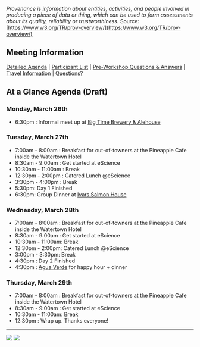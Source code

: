*Provenance is information about entities, activities, and people involved in producing a piece of data or thing, which can be used to form assessments about its quality, reliability or trustworthiness.* Source: [https://www.w3.org/TR/prov-overview/](https://www.w3.org/TR/prov-overview/)

## Meeting Information
[Detailed Agenda](https://github.com/ESIPFed/Earth-Data-Provenance-Workshop/wiki/Detailed-Agenda) | 
[Participant List](https://github.com/ESIPFed/Earth-Data-Provenance-Workshop/wiki/Participants) | 
[Pre-Workshop Questions & Answers](https://github.com/ESIPFed/Earth-Data-Provenance-Workshop/wiki/PreWorkshop-Questions-&-Answers) |
[Travel Information](https://github.com/ESIPFed/Earth-Data-Provenance-Workshop/wiki/Travel-Information) |
[Questions?](https://github.com/ESIPFed/Earth-Data-Provenance-Workshop/wiki/Questions%3F)


## At a Glance Agenda (Draft)
### Monday, March 26th
* 6:30pm : Informal meet up at [Big Time Brewery & Alehouse](https://goo.gl/maps/xcgam5Jfog32)

### Tuesday, March 27th
* 7:00am - 8:00am : Breakfast for out-of-towners at the Pineapple Cafe inside the Watertown Hotel
* 8:30am - 9:00am : Get started at eScience
* 10:30am - 11:00am   : Break
* 12:30pm - 2:00pm   : Catered Lunch @eScience
* 3:30pm - 4:00pm   : Break
* 5:30pm: Day 1 Finished
* 6:30pm: Group Dinner at [Ivars Salmon House](https://goo.gl/maps/EgUXH49P6xM2) 

### Wednesday, March 28th
* 7:00am - 8:00am : Breakfast for out-of-towners at the Pineapple Cafe inside the Watertown Hotel
* 8:30am - 9:00am : Get started at eScience
* 10:30am - 11:00am: Break
* 12:30pm - 2:00pm: Catered Lunch @eScience
* 3:00pm - 3:30pm: Break
* 4:30pm : Day 2 Finished
* 4:30pm : [Agua Verde](https://goo.gl/maps/7uphtQVtyi52) for happy hour + dinner

### Thursday, March 29th
* 7:00am - 8:00am : Breakfast for out-of-towners at the Pineapple Cafe inside the Watertown Hotel
* 8:30am - 9:00am : Get started at eScience
* 10:30am - 11:00am: Break
* 12:30pm : Wrap up. Thanks everyone!

***

![](https://github.com/ESIPFed/Earth-Data-Provenance-Workshop/blob/master/Images/USGS.png?raw=true)
![](http://www.esipfed.org/wp-content/uploads/2016/12/ESIP-final-logo.png)

